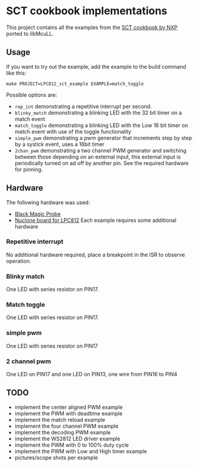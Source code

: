 # SCT cookbook implementations
This project contains all the examples from the [SCT cookbook by NXP](https://www.nxp.com/docs/en/application-note/AN11538.zip) ported to libMcuLL.
## Usage
If you want to try out the example, add the example to the build command like this:
```
make PROJECT=LPC812_sct_example EXAMPLE=match_toggle
```
Possible options are:
* ```rep_int``` demonstrating a repetitive interrupt per second.
* ```blinky_match``` demonstrating a blinking LED with the 32 bit timer on a match event
* ```match_toggle``` demonstrating a blinking LED with the Low 16 bit timer on match event with use of the toggle functionality
* ```simple_pwm``` demonstrating a pwm generator that increments step by step by a systick event, uses a 16bit timer
* ```2chan_pwm``` demonstrating a two channel PWM generator and switching between those depending on an external input, this external input is periodically turned on ad off by another pin. See the required hardware for pinning.
## Hardware
The following hardware was used:
* [Black Magic Probe](https://github.com/blacksphere/blackmagic/wiki)
* [Nuclone board for LPC812](https://github.com/Squantor/squantorDevelBoards/tree/master/hardware/nuclone_LPC812M101JDH20)
Each example requires some additional hardware
### Repetitive interrupt
No additional hardware required, place a breakpoint in the ISR to observe operation.
### Blinky match
One LED with series resistor on PIN17.
### Match toggle
One LED with series resistor on PIN17.
### simple pwm
One LED with series resistor on PIN17
### 2 channel pwm
One LED on PIN17 and one LED on PIN13, one wire from PIN16 to PIN4
## TODO
* implement the center aligned PWM example
* implement the PWM with deadtime example
* implement the match reload example
* implement the four channel PWM example
* implement the decoding PWM example
* implement the WS2812 LED driver example
* implement the PWM with 0 to 100% duty cycle
* implement the PWM with Low and High timer example
* pictures/scope shots per example
